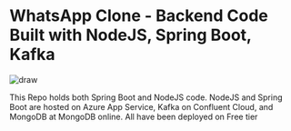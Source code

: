 # WhatsApp Clone - Backend Code Built with NodeJS, Spring Boot, Kafka

![draw](https://github.com/Sri-harsha99/My-WhatsApp-Clone-Backend/assets/44543252/28acdae7-fd0c-456f-8779-d8f428249014)


This Repo holds both Spring Boot and NodeJS code. NodeJS and Spring Boot are hosted on Azure App Service, Kafka on Confluent Cloud, and MongoDB at MongoDB online. All have been deployed on Free tier
